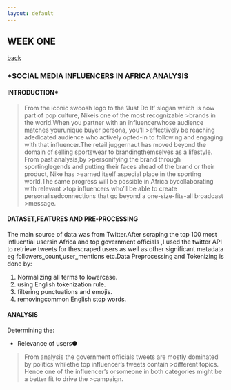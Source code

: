```yaml
---
layout: default
---
```


## WEEK ONE
[back](./)


### *SOCIAL MEDIA INFLUENCERS IN AFRICA ANALYSIS

#### INTRODUCTION*

>From the iconic swoosh logo to the ‘Just Do It’ slogan which is now part of pop culture, Nikeis one of the most recognizable >brands in the world.​When you partner with an influencerwhose audience matches your ​unique buyer persona​, you’ll >effectively be reaching adedicated audience who actively opted-in to following and engaging with that influencer.The retail juggernaut has moved beyond the domain of selling sportswear to brandingthemselves as a lifestyle. From past analysis,by >personifying the brand through  sportinglegends and putting their faces ahead of the ​brand​ or their product, Nike has >earned itself aspecial place in the sporting world.The same progress will be possible in Africa bycollaborating with relevant >top influencers who’ll be able to create personalisedconnections that go beyond a one-size-fits-all broadcast >message.

#### DATASET,FEATURES AND PRE-PROCESSING
The main source of data was from Twitter.After scraping the top 100 most influential usersin Africa and top government officials ​,​I used the twitter API to retrieve tweets for thescraped users as well as other significant metadata eg followers_count,user_mentions etc.Data Preprocessing and Tokenizing is done by:
1. Normalizing all terms to lowercase.
2. using English tokenization rule. 
3. filtering punctuations and emojis. 
4. removingcommon English stop words.


#### ANALYSIS
Determining the:
* Relevance of users●
>From analysis the government officials tweets are mostly dominated by politics whilethe top influencer’s tweets contain >different topics. Hence one of the influencer’s orsomeone in both categories might be a better fit to drive the >campaign.



